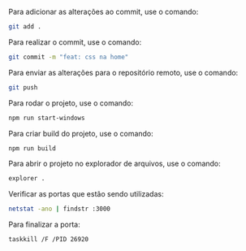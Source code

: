 Para adicionar as alterações ao commit, use o comando:
```bash
git add .
```

Para realizar o commit, use o comando:
```bash
git commit -m "feat: css na home"
```

Para enviar as alterações para o repositório remoto, use o comando:
```bash
git push 
```

Para rodar o projeto, use o comando:
```bash
npm run start-windows
```

Para criar build do projeto, use o comando:
```bash
npm run build
```

Para abrir o projeto no explorador de arquivos, use o comando:
```bash
explorer .
```

Verificar as portas que estão sendo utilizadas:
```bash
netstat -ano | findstr :3000
```

Para finalizar a porta:
```bash
taskkill /F /PID 26920
```